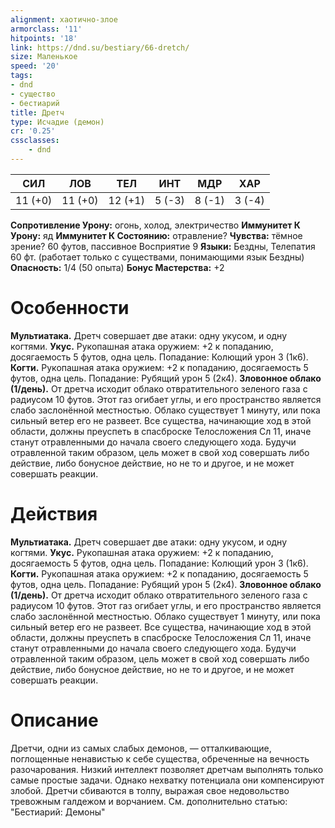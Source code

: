 ```yaml
---
alignment: хаотично-злое
armorclass: '11'
hitpoints: '18'
link: https://dnd.su/bestiary/66-dretch/
size: Маленькое
speed: '20'
tags:
- dnd
- существо
- бестиарий
title: Дретч
type: Исчадие (демон)
cr: '0.25'
cssclasses:
    - dnd
---
```



| СИЛ | ЛОВ | ТЕЛ | ИНТ | МДР | ХАР |
|---|---|---|---|---|---|
| 11 (+0) | 11 (+0) | 12 (+1) | 5 (-3) | 8 (-1) | 3 (-4) |
**Сопротивление Урону:** огонь, холод, электричество
**Иммунитет К Урону:** яд
**Иммунитет К Состоянию:** отравление?
**Чувства:** тёмное зрение? 60 футов, пассивное Восприятие 9
**Языки:** Бездны, Телепатия 60 фт. (работает только с существами, понимающими язык Бездны)
**Опасность:** 1/4 (50 опыта)
**Бонус Мастерства:** +2


# Особенности
**Мультиатака.** Дретч совершает две атаки: одну укусом, и одну когтями.
**Укус.** Рукопашная атака оружием: +2 к попаданию, досягаемость 5 футов, одна цель. Попадание: Колющий урон 3 (1к6).
**Когти.** Рукопашная атака оружием: +2 к попаданию, досягаемость 5 футов, одна цель. Попадание: Рубящий урон 5 (2к4).
**Зловонное облако (1/день).** От дретча исходит облако отвратительного зеленого газа с радиусом 10 футов. Этот газ огибает углы, и его пространство является слабо заслонённой местностью. Облако существует 1 минуту, или пока сильный ветер его не развеет. Все существа, начинающие ход в этой области, должны преуспеть в спасброске Телосложения Сл 11, иначе станут отравленными до начала своего следующего хода. Будучи отравленной таким образом, цель может в свой ход совершать либо действие, либо бонусное действие, но не то и другое, и не может совершать реакции.


# Действия
**Мультиатака.** Дретч совершает две атаки: одну укусом, и одну когтями.
**Укус.** Рукопашная атака оружием: +2 к попаданию, досягаемость 5 футов, одна цель. Попадание: Колющий урон 3 (1к6).
**Когти.** Рукопашная атака оружием: +2 к попаданию, досягаемость 5 футов, одна цель. Попадание: Рубящий урон 5 (2к4).
**Зловонное облако (1/день).** От дретча исходит облако отвратительного зеленого газа с радиусом 10 футов. Этот газ огибает углы, и его пространство является слабо заслонённой местностью. Облако существует 1 минуту, или пока сильный ветер его не развеет. Все существа, начинающие ход в этой области, должны преуспеть в спасброске Телосложения Сл 11, иначе станут отравленными до начала своего следующего хода. Будучи отравленной таким образом, цель может в свой ход совершать либо действие, либо бонусное действие, но не то и другое, и не может совершать реакции.


# Описание
Дретчи, одни из самых слабых демонов, — отталкивающие, поглощенные ненавистью к себе существа, обреченные на вечность разочарования. Низкий интеллект позволяет дретчам выполнять только самые простые задачи. Однако нехватку потенциала они компенсируют злобой. Дретчи сбиваются в толпу, выражая свое недовольство тревожным галдежом и ворчанием. См. дополнительно статью: "Бестиарий: Демоны"